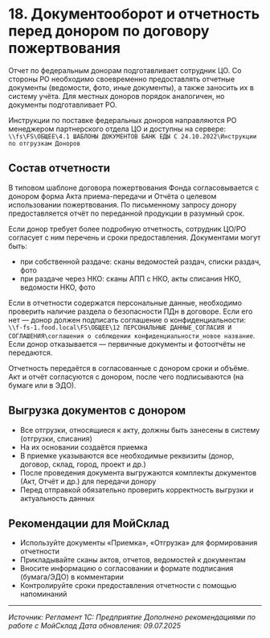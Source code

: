 # 18. Документооборот и отчетность перед донором по договору пожертвования

Отчет по федеральным донорам подготавливает сотрудник ЦО. Со стороны РО необходимо своевременно предоставлять отчетные документы (ведомости, фото, иные документы), а также заносить их в систему учёта. Для местных доноров порядок аналогичен, но документы подготавливает РО.

Инструкции по поставке федеральных доноров направляются РО менеджером партнерского отдела ЦО и доступны на сервере:
`\\fs\FS\ОБЩЕЕ\4.1 ШАБЛОНЫ ДОКУМЕНТОВ БАНК ЕДЫ С 24.10.2022\Инструкции по отгрузкам Доноров`

## Состав отчетности

В типовом шаблоне договора пожертвования Фонда согласовывается с донором форма Акта приема-передачи и Отчёта о целевом использовании пожертвования. По письменному запросу донору предоставляется отчёт по переданной продукции в разумный срок.

Если донор требует более подробную отчетность, сотрудник ЦО/РО согласует с ним перечень и сроки предоставления. Документами могут быть:
- при собственной раздаче: сканы ведомостей раздач, списки раздач, фото
- при раздаче через НКО: сканы АПП с НКО, акты списания НКО, ведомости НКО, фото

Если в отчетности содержатся персональные данные, необходимо проверить наличие раздела о безопасности ПДн в договоре. Если его нет — донор должен подписать соглашение о конфиденциальности: `\\f-fs-1.food.local\FS\ОБЩЕЕ\12 ПЕРСОНАЛЬНЫЕ ДАННЫЕ_СОГЛАСИЯ И СОГЛАШЕНИЯ\соглашения о соблюдении конфиденциальности_новое название`. Если донор отказывается — первичные документы и фотоотчёты не передаются.

Отчетность передаётся в согласованные с донором сроки и объёме. Акт и отчёт согласуются с донором, после чего подписываются (на бумаге или в ЭДО).

## Выгрузка документов с донором

- Все отгрузки, относящиеся к акту, должны быть занесены в систему (отгрузки, списания)
- На их основании создаётся приемка
- В приемке указываются все необходимые реквизиты (донор, договор, склад, город, проект и др.)
- После проведения документа выгружаются комплекты документов (Акт, Отчёт и др.) для передачи донору
- Перед отправкой обязательно проверить корректность выгрузки и актуальность данных

## Рекомендации для МойСклад

- Используйте документы «Приемка», «Отгрузка» для формирования отчетности
- Прикладывайте сканы актов, отчетов, ведомостей к документам
- Вносите информацию о согласовании и формате подписания (бумага/ЭДО) в комментарии
- Контролируйте сроки предоставления отчетности с помощью напоминаний

---

*Источник: Регламент 1С: Предприятие*
*Дополнено рекомендациями по работе с МойСклад*
*Дата обновления: 09.07.2025* 